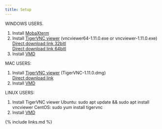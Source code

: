 ```yaml
---
title: Setup
---
```

WINDOWS USERS.
1. Install [MobaXterm](https://mobaxterm.mobatek.net/)
2. Install [TigerVNC viewer](https://bintray.com/tigervnc/stable/tigervnc/1.11.0) (vncviewer64-1.11.0.exe or vncviewer-1.11.0.exe)   
[Direct download link 32bitl](https://bintray.com/tigervnc/stable/download_file?file_path=vncviewer-1.11.0.exe)  
[Direct download link 64bitl](https://bintray.com/tigervnc/stable/download_file?file_path=vncviewer64-1.11.0.exe)  
3. Install [VMD](https://www.ks.uiuc.edu/Development/Download/download.cgi?PackageName=VMD)

MAC USERS:
1. Install [TigerVNC viewer](https://bintray.com/tigervnc/stable/tigervnc/1.11.0) (TigerVNC-1.11.0.dmg)  
[Direct download link](https://bintray.com/tigervnc/stable/download_file?file_path=TigerVNC-1.11.0.dmg)  
2. Install [VMD](https://www.ks.uiuc.edu/Development/Download/download.cgi?PackageName=VMD)

LINUX USERS:
1. Install TigerVNC viewer
Ubuntu:
sudo apt update && sudo apt install vncviewer
CentOS:
sudo yum install tigervnc
2. Install [VMD](https://www.ks.uiuc.edu/Development/Download/download.cgi?PackageName=VMD)

 


{% include links.md %}

